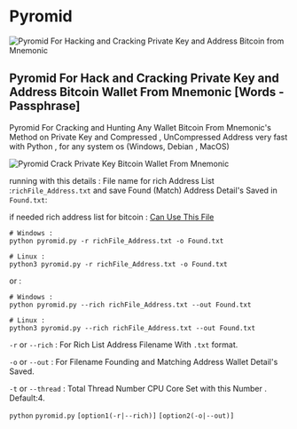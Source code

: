 # Pyromid

![Pyromid For Hacking and Cracking Private Key and Address Bitcoin from Mnemonic](https://raw.githubusercontent.com/Pymmdrza/Pyromid/mainx/media/Pyromid_screen.png 'Pyromid For Hacking and Cracking Private Key and Address Bitcoin from Mnemonic')

## Pyromid For Hack and Cracking Private Key and Address Bitcoin Wallet From Mnemonic [Words - Passphrase]


Pyromid For Cracking and Hunting Any Wallet Bitcoin From Mnemonic's Method on Private Key and Compressed , UnCompressed Address very fast with Python , for any system os (Windows, Debian , MacOS)


![Pyromid Crack Private Key Bitcoin Wallet From Mnemonic](https://raw.githubusercontent.com/Pymmdrza/Pyromid/mainx/media/Pyromid.gif 'Pyromid Crack Private Key Bitcoin Wallet From Mnemonic')


running with this details : File name for rich Address List :`richFile_Address.txt` and save Found (Match) Address Detail's Saved in `Found.txt`:

if needed rich address list for bitcoin : [Can Use This File](https://github.com/Pymmdrza/Rich-Address-Wallet/releases/tag/BTC.RiCH.2023)

```
# Windows :
python pyromid.py -r richFile_Address.txt -o Found.txt

# Linux :
python3 pyromid.py -r richFile_Address.txt -o Found.txt
```
or :
```
# Windows :
python pyromid.py --rich richFile_Address.txt --out Found.txt

# Linux :
python3 pyromid.py --rich richFile_Address.txt --out Found.txt
```

`-r` or `--rich` : For Rich List Address Filename With `.txt` format.

`-o` or `--out` : For Filename Founding and Matching Address Wallet Detail's Saved.

`-t` or `--thread` : Total Thread Number CPU Core Set with this Number . Default:4.

`python` `pyromid.py` `[option1(-r|--rich)]` `[option2(-o|--out)]`
